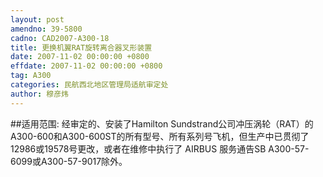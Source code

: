 ```yaml
---
layout: post
amendno: 39-5800
cadno: CAD2007-A300-18
title: 更换机翼RAT旋转离合器叉形装置
date: 2007-11-02 00:00:00 +0800
effdate: 2007-11-02 00:00:00 +0800
tag: A300
categories: 民航西北地区管理局适航审定处
author: 穆彦炜
---
```


##适用范围:
经审定的、安装了Hamilton Sundstrand公司冲压涡轮（RAT）的 A300-600和A300-600ST的所有型号、所有系列号飞机，但生产中已贯彻了12986或19578号更改，或者在维修中执行了 AIRBUS 服务通告SB A300-57-6099或A300-57-9017除外。

